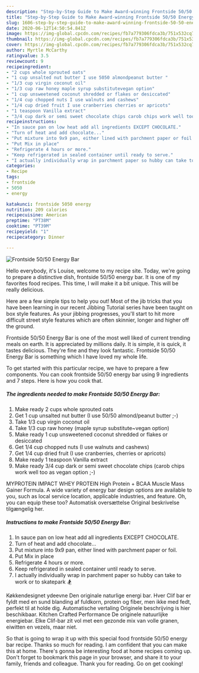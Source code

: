 ```yaml
---
description: "Step-by-Step Guide to Make Award-winning Frontside 50/50 Energy Bar"
title: "Step-by-Step Guide to Make Award-winning Frontside 50/50 Energy Bar"
slug: 1606-step-by-step-guide-to-make-award-winning-frontside-50-50-energy-bar
date: 2020-06-12T14:50:54.841Z
image: https://img-global.cpcdn.com/recipes/fb7a779306fdca3b/751x532cq70/frontside-5050-energy-bar-recipe-main-photo.jpg
thumbnail: https://img-global.cpcdn.com/recipes/fb7a779306fdca3b/751x532cq70/frontside-5050-energy-bar-recipe-main-photo.jpg
cover: https://img-global.cpcdn.com/recipes/fb7a779306fdca3b/751x532cq70/frontside-5050-energy-bar-recipe-main-photo.jpg
author: Myrtle McCarthy
ratingvalue: 3.5
reviewcount: 9
recipeingredient:
- "2 cups whole sprouted oats"
- "1 cup unsalted nut butter I use 5050 almondpeanut butter "
- "1/3 cup virgin coconut oil"
- "1/3 cup raw honey maple syrup substitutevegan option"
- "1 cup unsweetened coconut shredded or flakes or desiccated"
- "1/4 cup chopped nuts I use walnuts and cashews"
- "1/4 cup dried fruit I use cranberries cherries or apricots"
- "1 teaspoon Vanilla extract"
- "3/4 cup dark or semi sweet chocolate chips carob chips work well too as vegan option "
recipeinstructions:
- "In sauce pan on low heat add all ingredients EXCEPT CHOCOLATE."
- "Turn of heat and add chocolate..."
- "Put mixture into 9x9 pan, either lined with parchment paper or foil."
- "Put Mix in place"
- "Refrigerate 4 hours or more."
- "Keep refrigerated in sealed container until ready to serve."
- "I actually individually wrap in parchment paper so hubby can take to work or to skatepark 🏂"
categories:
- Recipe
tags:
- frontside
- 5050
- energy

katakunci: frontside 5050 energy 
nutrition: 209 calories
recipecuisine: American
preptime: "PT38M"
cooktime: "PT39M"
recipeyield: "1"
recipecategory: Dinner

---
```



![Frontside 50/50 Energy Bar](https://img-global.cpcdn.com/recipes/fb7a779306fdca3b/751x532cq70/frontside-5050-energy-bar-recipe-main-photo.jpg)

Hello everybody, it's Louise, welcome to my recipe site. Today, we're going to prepare a distinctive dish, frontside 50/50 energy bar. It is one of my favorites food recipes. This time, I will make it a bit unique. This will be really delicious.

Here are a few simple tips to help you out! Most of the jib tricks that you have been learning in our recent Jibbing Tutorial series have been taught on box style features. As your jibbing progresses, you&#39;ll start to hit more difficult street style features which are often skinnier, longer and higher off the ground.

Frontside 50/50 Energy Bar is one of the most well liked of current trending meals on earth. It is appreciated by millions daily. It is simple, it is quick, it tastes delicious. They're fine and they look fantastic. Frontside 50/50 Energy Bar is something which I have loved my whole life.


To get started with this particular recipe, we have to prepare a few components. You can cook frontside 50/50 energy bar using 9 ingredients and 7 steps. Here is how you cook that.

<!--inarticleads1-->

##### The ingredients needed to make Frontside 50/50 Energy Bar:

1. Make ready 2 cups whole sprouted oats
1. Get 1 cup unsalted nut butter (I use 50/50 almond/peanut butter ;-)
1. Take 1/3 cup virgin coconut oil
1. Take 1/3 cup raw honey (maple syrup substitute~vegan option)
1. Make ready 1 cup unsweetened coconut shredded or flakes or desiccated
1. Get 1/4 cup chopped nuts (I use walnuts and cashews)
1. Get 1/4 cup dried fruit (I use cranberries, cherries or apricots)
1. Make ready 1 teaspoon Vanilla extract
1. Make ready 3/4 cup dark or semi sweet chocolate chips (carob chips work well too as vegan option ;-)


MYPROTEIN IMPACT WHEY PROTEIN High Protein + BCAA Muscle Mass Gainer Formula. A wide variety of energy bar design options are available to you, such as local service location, applicable industries, and feature. Oh, you can equip these too? Automatisk oversættelse Original beskrivelse tilgængelig her. 

<!--inarticleads2-->

##### Instructions to make Frontside 50/50 Energy Bar:

1. In sauce pan on low heat add all ingredients EXCEPT CHOCOLATE.
1. Turn of heat and add chocolate...
1. Put mixture into 9x9 pan, either lined with parchment paper or foil.
1. Put Mix in place
1. Refrigerate 4 hours or more.
1. Keep refrigerated in sealed container until ready to serve.
1. I actually individually wrap in parchment paper so hubby can take to work or to skatepark 🏂


Køkkendesignet ydeevne Den originale naturlige energi bar. Hver Clif bar er fyldt med en sund blanding af fuldkorn, protein og fiber, men ikke med fedt, perfekt til at holde dig. Automatische vertaling Originele beschrijving is hier beschikbaar. Kitchen Crafted Performance De originele natuurlijke energiebar. Elke Clif-bar zit vol met een gezonde mix van volle granen, eiwitten en vezels, maar niet. 

So that is going to wrap it up with this special food frontside 50/50 energy bar recipe. Thanks so much for reading. I am confident that you can make this at home. There's gonna be interesting food at home recipes coming up. Don't forget to bookmark this page in your browser, and share it to your family, friends and colleague. Thank you for reading. Go on get cooking!
